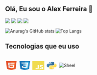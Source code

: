 ## Olá, Eu sou o Alex Ferreira 👋

<div>
<a href="https://instagram.com/alex.c_ferreira" target="_blank"><img src="https://img.shields.io/badge/-Instagram-%23E4405F?style=for-the-badge&logo=instagram&logoColor=white" target="_blank"></a>
 <a href="https://discord.com/channels/@alex.ferreira411" target="_blank"><img src="https://img.shields.io/badge/Discord-7289DA?style=for-the-badge&logo=discord&logoColor=white" target="_blank"></a> 
  <a href = "mailto:alexferreira.af411@gmail.com"><img src="https://img.shields.io/badge/-Gmail-%23333?style=for-the-badge&logo=gmail&logoColor=white" target="_blank"></a>
  <a href="https://www.linkedin.com/in/alex-ferreira411/" target="_blank"><img src="https://img.shields.io/badge/-LinkedIn-%230077B5?style=for-the-badge&logo=linkedin&logoColor=white" target="_blank"></a>
</div>

![Anurag's GitHub stats](https://github-readme-stats.vercel.app/api?username=alexferreiraaf&show_icons=true&theme=radical)
![Top Langs](https://github-readme-stats.vercel.app/api/top-langs/?username=alexferreiraaf&layout=compact&langs_count=6&theme=tokyonight)

## Tecnologias que eu uso

<div style="display: inline_block"><br/>
  <img align="center" alt="html5" height="30" width="40" src="https://raw.githubusercontent.com/devicons/devicon/master/icons/html5/html5-original.svg""/>
  <img align="center" alt="CSS" height="30" width="40" src="https://raw.githubusercontent.com/devicons/devicon/master/icons/css3/css3-original.svg"/>
  <img align="center" alt="JavaScript" height="30" width="40" src="https://raw.githubusercontent.com/devicons/devicon/master/icons/javascript/javascript-plain.svg"/>
  <img align="center" alt="Python" height="30" width="40" src="https://raw.githubusercontent.com/devicons/devicon/master/icons/python/python-original.svg"/>
  <img align="center" alt="Sheel" src="https://img.shields.io/badge/Shell_Script-121011?style=for-the-badge&logo=gnu-bash&logoColor=white"/>
</div>

<!--
**alexferreiraaf/alexferreiraaf** is a ✨ _special_ ✨ repository because its `README.md` (this file) appears on your GitHub profile.

Here are some ideas to get you started:

- 🔭 I’m currently working on ...
- 🌱 I’m currently learning ...
- 👯 I’m looking to collaborate on ...
- 🤔 I’m looking for help with ...
- 💬 Ask me about ...
- 📫 How to reach me: ...
- 😄 Pronouns: ...
- ⚡ Fun fact: ...
-->
